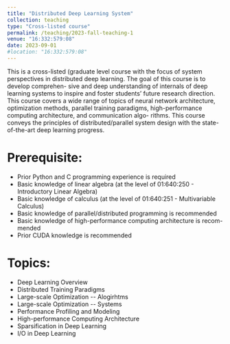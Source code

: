 ```yaml
---
title: "Distributed Deep Learning System"
collection: teaching
type: "Cross-listed course"
permalink: /teaching/2023-fall-teaching-1
venue: "16:332:579:08"
date: 2023-09-01
#location: "16:332:579:08"
---
```


This is a cross-listed (graduate level course with the focus of system perspectives in distributed deep learning. The goal of this course is to develop comprehen- sive and deep understanding of internals of deep learning systems to inspire and foster students’ future research direction. This course covers a wide range of topics of neural network architecture, optimization methods, parallel training paradigms, high-performance computing architecture, and communication algo- rithms. This course conveys the principles of distributed/parallel system design with the state-of-the-art deep learning progress.

Prerequisite:
======

- Prior Python and C programming experience is required
- Basic knowledge of linear algebra (at the level of 01:640:250 - Introductory Linear Algebra)
- Basic knowledge of calculus (at the level of 01:640:251 - Multivariable
Calculus)
- Basic knowledge of parallel/distributed programming is recommended
- Basic knowledge of high-performance computing architecture is recom-
mended
- Prior CUDA knowledge is recommended

Topics:
======

- Deep Learning Overview
- Distributed Training Paradigms
- Large-scale Optimization -- Alogirhtms
- Large-scale Optimization -- Systems
- Performance Profiling and Modeling
- High-performance Computing Architecture
- Sparsification in Deep Learning
- I/O in Deep Learning
